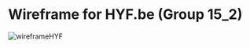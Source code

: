
# Wireframe for HYF.be (Group 15_2)

![wireframeHYF](https://github.com/yildiztugba/HYKWebsite/blob/main/planning/wireframeH.png)
